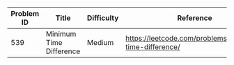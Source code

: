 | Problem ID | Title | Difficulty | Reference
| --- | --- | --- | ---
| 539 | Minimum Time Difference | Medium | https://leetcode.com/problems/minimum-time-difference/
